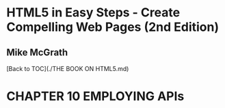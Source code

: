 # **HTML5 in Easy Steps - Create Compelling Web Pages (2nd Edition)**
## Mike McGrath

[Back to TOC](./THE BOOK ON HTML5.md)

# CHAPTER 10 EMPLOYING APIs

